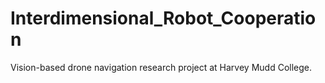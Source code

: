 Interdimensional_Robot_Cooperation
==================================

Vision-based drone navigation research project  at Harvey Mudd College.

